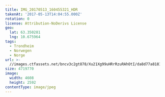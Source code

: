 ```yaml
---
title: IMG_20170513_160455321_HDR
takenAt: '2017-05-13T14:04:55.000Z'
rotation: 0
license: Attribution-NoDerivs License
geo:
  lat: 63.350281
  lng: 10.675964
tags:
  - Trondheim
  - Norwegen
  - Norge
url: >-
  //images.ctfassets.net/bncv3c2gt878/Xu21Xg99uHRrRzuRAhOtI/da8d77a81811b830c09be5e8993ece06/img_20170513_160455321_hdr_33841105523_o
size: 4719770
image:
  width: 4608
  height: 2592
contentType: image/jpeg
---
```


